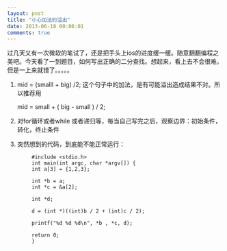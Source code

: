 ```yaml
---
layout: post
title: "小心加法的溢出"
date: 2013-06-18 00:06:01
comments: true
---
```

过几天又有一次微软的笔试了，还是把手头上ios的进度缓一缓。随意翻翻编程之美吧。今天看了一到题目，如何写出正确的二分查找。想起来，看上去不会很难。但是一上来就错了。。。。。

1. mid = (smalll + big) /2; 这个句子中的加法，是有可能溢出造成结果不对。所以推荐用

	mid = small + ( big - small ) / 2;
	
2. 对for循环或者while 或者递归等，每当自己写完之后，观察边界：初始条件，转化，终止条件

3. 突然想到的代码，到底能不能正常运行：
```
		#include <stdio.h>
		int main(int argc, char *argv[]) {
		int a[3] = {1,2,3};
	
		int *b = a;
		int *c = &a[2];
	
		int *d;
	
		d = (int *)((int)b / 2 + (int)c / 2);
		
		printf("%d %d %d\n", *b , *c, d);
	
		return 0;
		}
```
